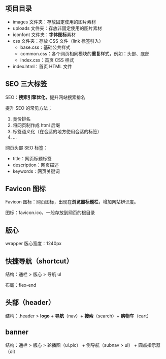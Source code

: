 ## 项目目录

* images 文件夹：存放固定使用的图片素材
* uploads 文件夹：存放非固定使用的图片素材
* iconfont 文件夹：**字体图标**素材
* css 文件夹：存放 CSS 文件（link 标签引入）
    * base.css：基础公共样式
    * common.css：各个网页相同模块的**重复**样式，例如：头部、底部
    * index.css：首页 CSS 样式
* index.html：首页 HTML 文件

## SEO 三大标签

SEO：**搜索引擎优化**，提升网站搜索排名

提升 SEO 的常见方法；

1. 竞价排名
2. 将网页制作成 html 后缀
3. 标签语义化（在合适的地方使用合适的标签）
4. ...

网页头部 SEO 标签：

* title：网页标题标签
* description：网页描述
* keywords：网页关键词

## Favicon 图标

Favicon 图标：网页图标，出现在**浏览器标题栏**，增加网站辨识度。

图标：favicon.ico，一般存放到网页的根目录

## 版心

wrapper 版心宽度：1240px

## 快捷导航（shortcut）

结构：通栏 > 版心 > 导航 ul

布局：flex-end

## 头部（header）

结构：.header > **logo** + **导航**（nav）+ **搜索**（search）+ **购物车**（cart）

## banner

结构：通栏 > 版心 > 轮播图（ul.pic） + 侧导航（subnav > ul） + 圆点指示器（ol）